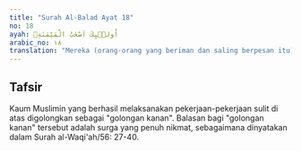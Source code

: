 ```yaml
---
title: "Surah Al-Balad Ayat 18"
no: 18
ayah: اُولٰۤىِٕكَ اَصْحٰبُ الْمَيْمَنَةِۗ
arabic_no: ١٨
translation: "Mereka (orang-orang yang beriman dan saling berpesan itu) adalah golongan kanan."
---
```


## Tafsir

Kaum Muslimin yang berhasil melaksanakan pekerjaan-pekerjaan sulit di atas digolongkan sebagai "golongan kanan". Balasan bagi "golongan kanan" tersebut adalah surga yang penuh nikmat, sebagaimana dinyatakan dalam Surah al-Waqi'ah/56: 27-40.